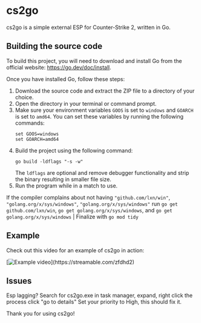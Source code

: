 # cs2go

cs2go is a simple external ESP for Counter-Strike 2, written in Go.

## Building the source code

To build this project, you will need to download and install Go from the official website: https://go.dev/doc/install.

Once you have installed Go, follow these steps:

1. Download the source code and extract the ZIP file to a directory of your choice.
2. Open the directory in your terminal or command prompt.
3. Make sure your environment variables `GOOS` is set to `windows` and `GOARCH` is set to `amd64`. You can set these variables by running the following commands:
   ```
   set GOOS=windows
   set GOARCH=amd64
   ```
4. Build the project using the following command:
   ```
   go build -ldflags "-s -w"
   ```
   The `ldflags` are optional and remove debugger functionality and strip the binary resulting in smaller file size.
5. Run the program while in a match to use.

If the compiler complains about not having `"github.com/lxn/win"`, `"golang.org/x/sys/windows"`, `"golang.org/x/sys/windows"` run `go get github.com/lxn/win`, `go get golang.org/x/sys/windows`, and `go get golang.org/x/sys/windows` | Finalize with `go mod tidy`
## Example

Check out this video for an example of cs2go in action:

[![Example video](https://cdn-cf-east.streamable.com/image/zfdhd2.jpg?Expires=1697728523377&Key-Pair-Id=APKAIEYUVEN4EVB2OKEQ&Signature=Aa-U31-JQ7qM6QtpmCDH6xhnBWVkxSjMgY1olIlcVybPyZbQ0xdXaG6meRG5vfJlDttOBxAR7s48EEpr8GZca5SuxAKcpHRsqOYAeCnlIrP2LkcT3iIJ~VYy76I-AFUVYZVdnwTe8g6drr4IYMBCr7QIeDjOTjopKZYHi9-mcZ2X0YWiW~wCPcJKp6n3ariZAtdJvSsvUXi0TIMFCw0sKpFJFw80ytUMCNNDMgFa7GzWJvoudQ~j7QKIVBfJdISA6T3V9hld6FmXirYRWQqHVpMphmdfgv0U5LlSMZnk-hXD9JpD-UTTZhrg-RTLnLjTdP5UQ1ZDJ40OqLl6i~jMsA__)](https://streamable.com/zfdhd2)

## Issues
Esp lagging?
Search for cs2go.exe in task manager, expand, right click the process click "go to details"
Set your priority to High, this should fix it.

Thank you for using cs2go!
